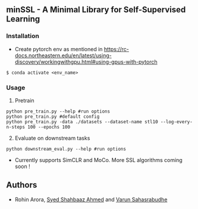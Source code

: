 ## minSSL - A Minimal Library for Self-Supervised Learning


### Installation

* Create pytorch env as mentioned in https://rc-docs.northeastern.edu/en/latest/using-discovery/workingwithgpu.html#using-gpus-with-pytorch
```
$ conda activate <env_name>

```

### Usage

1. Pretrain 
```
python pre_train.py --help #run options
python pre_train.py #default config 
python pre_train.py -data ./datasets --dataset-name stl10 --log-every-n-steps 100 --epochs 100 
```

2. Evaluate on downstream tasks 
```
python downstream_eval.py --help #run options
```

* Currently supports SimCLR and MoCo. More SSL algorithms coming soon !


## Authors
* Rohin Arora, [Syed Shahbaaz Ahmed](https://github.com/syedshahbaaz) and [Varun Sahasrabudhe](https://github.com/vsahasrabudhe96)